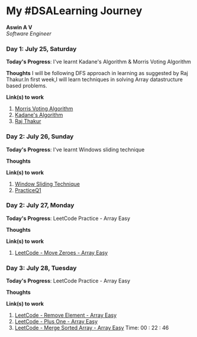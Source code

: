 # My #DSALearning Journey

**Aswin A V**  
*Software Engineer* 


### Day 1: July 25, Saturday

**Today's Progress**: I've learnt Kadane's Algorithm & Morris Voting Algorithm

**Thoughts** I will be following DFS approach in learning as suggested by Raj Thakur.In first week,I will learn techniques in solving Array datastructure based problems.

**Link(s) to work**
1. [Morris Voting Algorithm](https://www.geeksforgeeks.org/majority-element/)
2. [Kadane's Algorithm](https://www.geeksforgeeks.org/largest-sum-contiguous-subarray/)
2. [Raj Thakur](https://www.linkedin.com/in/raj-thakur-39756838/)


### Day 2: July 26, Sunday

**Today's Progress**: I've learnt Windows sliding technique

**Thoughts** 

**Link(s) to work**
1. [Window Sliding Technique](https://www.geeksforgeeks.org/window-sliding-technique/)
2. [PracticeQ1](https://www.geeksforgeeks.org/find-the-smallest-positive-number-missing-from-an-unsorted-array/)

### Day 2: July 27, Monday

**Today's Progress**: LeetCode Practice - Array Easy

**Thoughts** 

**Link(s) to work**
1. [LeetCode - Move Zeroes - Array Easy](https://leetcode.com/problems/move-zeroes/)

### Day 3: July 28, Tuesday

**Today's Progress**: LeetCode Practice - Array Easy

**Thoughts** 

**Link(s) to work**
1. [LeetCode - Remove Element - Array Easy](https://leetcode.com/problems/remove-element/)
2. [LeetCode - Plus One - Array Easy](https://leetcode.com/problems/plus-one/)
2. [LeetCode - Merge Sorted Array - Array Easy](https://leetcode.com/problems/merge-sorted-array) Time: 00 : 22 : 46







































